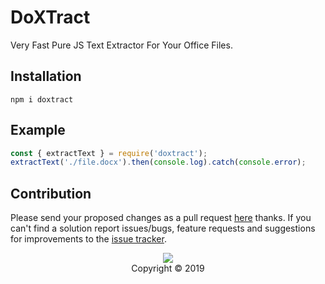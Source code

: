 <h1>DoXTract</h1>

Very Fast Pure JS Text Extractor For Your Office Files.

<h2>Installation</h2>

```
npm i doxtract
```

<h2>Example</h2>

```js
const { extractText } = require('doxtract');
extractText('./file.docx').then(console.log).catch(console.error);
```

<h2>Contribution</h2>

<p>
  Please send your proposed changes as a pull request <a href="https://github.com/sorleone/doxtract/pulls">here</a> thanks. If you can't find a solution report issues/bugs, feature requests and suggestions for improvements to the <a href="https://github.com/sorleone/doxtract/issues">issue tracker</a>.
</p>

<p align="center">
  <a href="https://creativecommons.org/licenses/by-nc-sa/4.0">
    <img src="http://mirrors.creativecommons.org/presskit/buttons/88x31/svg/by-nc-sa.svg"/>
  </a>
  <br>
  Copyright &copy; 2019
</p>
